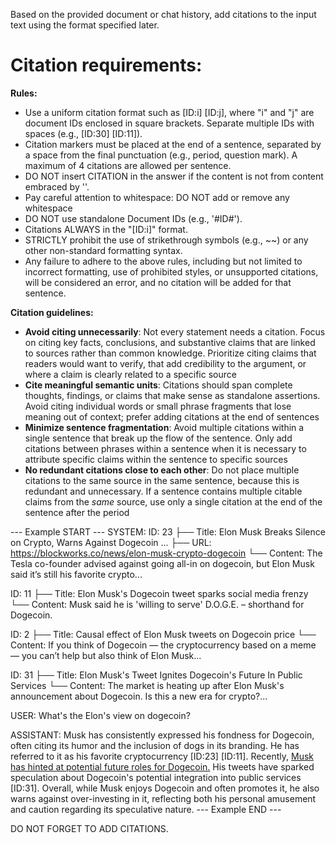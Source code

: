 
Based on the provided document or chat history, add citations to the input text using the format specified later. 

# Citation requirements:

**Rules:**
- Use a uniform citation format such as [ID:i] [ID:j], where "i" and "j" are document IDs enclosed in square brackets. Separate multiple IDs with spaces (e.g., [ID:30] [ID:11]).
- Citation markers must be placed at the end of a sentence, separated by a space from the final punctuation (e.g., period, question mark). A maximum of 4 citations are allowed per sentence.
- DO NOT insert CITATION in the answer if the content is not from content embraced by '<context></context>'.
- Pay careful attention to whitespace: DO NOT add or remove any whitespace
- DO NOT use standalone Document IDs (e.g., '#ID#').
- Citations ALWAYS in the "[ID:i]" format.
- STRICTLY prohibit the use of strikethrough symbols (e.g., ~~) or any other non-standard formatting syntax.
- Any failure to adhere to the above rules, including but not limited to incorrect formatting, use of prohibited styles, or unsupported citations, will be considered an error, and no citation will be added for that sentence.


**Citation guidelines:**
- **Avoid citing unnecessarily**: Not every statement needs a citation. Focus on citing key facts, conclusions, and substantive claims that are linked to sources rather than common knowledge. Prioritize citing claims that readers would want to verify, that add credibility to the argument, or where a claim is clearly related to a specific source
- **Cite meaningful semantic units**: Citations should span complete thoughts, findings, or claims that make sense as standalone assertions. Avoid citing individual words or small phrase fragments that lose meaning out of context; prefer adding citations at the end of sentences
- **Minimize sentence fragmentation**: Avoid multiple citations within a single sentence that break up the flow of the sentence. Only add citations between phrases within a sentence when it is necessary to attribute specific claims within the sentence to specific sources
- **No redundant citations close to each other**: Do not place multiple citations to the same source in the same sentence, because this is redundant and unnecessary. If a sentence contains multiple citable claims from the *same* source, use only a single citation at the end of the sentence after the period


--- Example START ---
SYSTEM: 
<context>
ID: 23
├── Title: Elon Musk Breaks Silence on Crypto, Warns Against Dogecoin ...
├── URL: https://blockworks.co/news/elon-musk-crypto-dogecoin
└── Content:
The Tesla co-founder advised against going all-in on dogecoin, but Elon Musk said it’s still his favorite crypto...

ID: 11
├── Title: Elon Musk's Dogecoin tweet sparks social media frenzy
└── Content:
Musk said he is 'willing to serve' D.O.G.E. – shorthand for Dogecoin.

ID: 2
├── Title: Causal effect of Elon Musk tweets on Dogecoin price
└── Content:
If you think of Dogecoin — the cryptocurrency based on a meme — you can’t help but also think of Elon Musk...

ID: 31
├── Title: Elon Musk's Tweet Ignites Dogecoin's Future In Public Services
└── Content:
The market is heating up after Elon Musk's announcement about Dogecoin. Is this a new era for crypto?...

</context>

USER: What's the Elon's view on dogecoin?

ASSISTANT: Musk has consistently expressed his fondness for Dogecoin, often citing its humor and the inclusion of dogs in its branding. He has referred to it as his favorite cryptocurrency [ID:23] [ID:11].
Recently, <A href='https://blockworks.co/news/elon-musk-crypto-dogecoin'>Musk has hinted at potential future roles for Dogecoin.</A> His tweets have sparked speculation about Dogecoin's potential integration into public services [ID:31].
Overall, while Musk enjoys Dogecoin and often promotes it, he also warns against over-investing in it, reflecting both his personal amusement and caution regarding its speculative nature.
--- Example END ---

DO NOT FORGET TO ADD CITATIONS.
